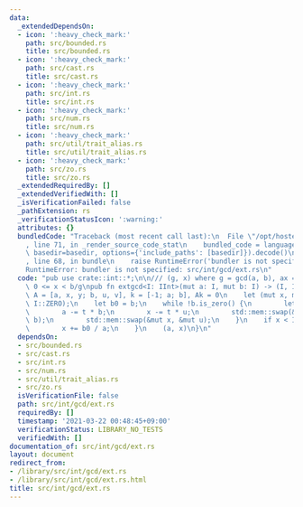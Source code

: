 ```yaml
---
data:
  _extendedDependsOn:
  - icon: ':heavy_check_mark:'
    path: src/bounded.rs
    title: src/bounded.rs
  - icon: ':heavy_check_mark:'
    path: src/cast.rs
    title: src/cast.rs
  - icon: ':heavy_check_mark:'
    path: src/int.rs
    title: src/int.rs
  - icon: ':heavy_check_mark:'
    path: src/num.rs
    title: src/num.rs
  - icon: ':heavy_check_mark:'
    path: src/util/trait_alias.rs
    title: src/util/trait_alias.rs
  - icon: ':heavy_check_mark:'
    path: src/zo.rs
    title: src/zo.rs
  _extendedRequiredBy: []
  _extendedVerifiedWith: []
  _isVerificationFailed: false
  _pathExtension: rs
  _verificationStatusIcon: ':warning:'
  attributes: {}
  bundledCode: "Traceback (most recent call last):\n  File \"/opt/hostedtoolcache/Python/3.9.2/x64/lib/python3.9/site-packages/onlinejudge_verify/documentation/build.py\"\
    , line 71, in _render_source_code_stat\n    bundled_code = language.bundle(stat.path,\
    \ basedir=basedir, options={'include_paths': [basedir]}).decode()\n  File \"/opt/hostedtoolcache/Python/3.9.2/x64/lib/python3.9/site-packages/onlinejudge_verify/languages/user_defined.py\"\
    , line 68, in bundle\n    raise RuntimeError('bundler is not specified: {}'.format(path.as_posix()))\n\
    RuntimeError: bundler is not specified: src/int/gcd/ext.rs\n"
  code: "pub use crate::int::*;\n\n/// (g, x) where g = gcd(a, b), ax = g (mod b),\
    \ 0 <= x < b/g\npub fn extgcd<I: IInt>(mut a: I, mut b: I) -> (I, I) {\n    //\
    \ A = [a, x, y; b, u, v], k = [-1; a; b], Ak = 0\n    let (mut x, mut u) = (I::ONE,\
    \ I::ZERO);\n    let b0 = b;\n    while !b.is_zero() {\n        let t = a / b;\n\
    \        a -= t * b;\n        x -= t * u;\n        std::mem::swap(&mut a, &mut\
    \ b);\n        std::mem::swap(&mut x, &mut u);\n    }\n    if x < I::ZERO {\n\
    \        x += b0 / a;\n    }\n    (a, x)\n}\n"
  dependsOn:
  - src/bounded.rs
  - src/cast.rs
  - src/int.rs
  - src/num.rs
  - src/util/trait_alias.rs
  - src/zo.rs
  isVerificationFile: false
  path: src/int/gcd/ext.rs
  requiredBy: []
  timestamp: '2021-03-22 00:48:45+09:00'
  verificationStatus: LIBRARY_NO_TESTS
  verifiedWith: []
documentation_of: src/int/gcd/ext.rs
layout: document
redirect_from:
- /library/src/int/gcd/ext.rs
- /library/src/int/gcd/ext.rs.html
title: src/int/gcd/ext.rs
---
```

